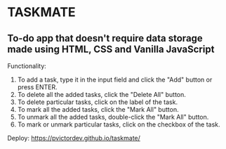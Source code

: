 # TASKMATE
## To-do app that doesn't require data storage made using HTML, CSS and Vanilla JavaScript
Functionality:
1. To add a task, type it in the input field and click the "Add" button or press ENTER.
2. To delete all the added tasks, click the "Delete All" button.
3. To delete particular tasks, click on the label of the task.
4. To mark all the added tasks, click the "Mark All" button.
5. To unmark all the added tasks, double-click the "Mark All" button.
6. To mark or unmark particular tasks, click on the checkbox of the task.

Deploy: https://pvictordev.github.io/taskmate/



